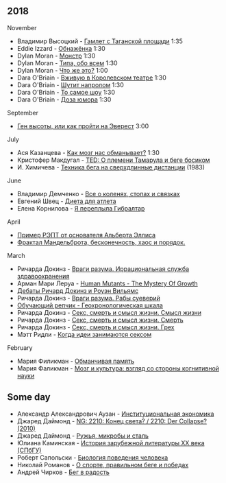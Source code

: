 2018
-----------------
November
* Владимир Высоцкий - [Гамлет с Таганской площади](https://rutracker.org/forum/viewtopic.php?t=2381719) 1:35
* Eddie Izzard - [Обнажёнка](https://www.youtube.com/results?search_query=эдди+иззард+обнаженка) 1:30
* Dylan Moran - [Монстр](https://www.youtube.com/results?search_query=дилан+моран+монстр) 1:30
* Dylan Moran - [Типа, обо всем](https://www.youtube.com/results?search_query=дилан+моран+типа+обо+всем) 1:30
* Dylan Moran - [Что же это?](https://www.youtube.com/results?search_query=дилан+моран+что+же+это) 1:00
* Dara O'Briain - [Вживую в Королевском театре](https://www.youtube.com/results?search_query=дара+бриэн+вживую+в+королевском+театре) 1:30
* Dara O'Briain - [Шутит напролом](https://www.youtube.com/results?search_query=дара+бриэн+шутит+напролом) 1:30
* Dara O'Briain - [То самое шоу](https://www.youtube.com/results?search_query=дара+бриэн+то+самое+шоу) 1:30
* Dara O'Briain - [Доза юмора](https://www.youtube.com/results?search_query=дара+бриэн+доза+юмора) 1:30

September
* [Ген высоты, или как пройти на Эверест](https://www.youtube.com/results?search_query=ген+высоты) 3:00

July
* Ася Казанцева - [Как мозг нас обманывает?](https://www.youtube.com/results?search_query=ася+казанцева+мозг+нас+обманывает) 1:30
* Кристофер Макдугал - [TED: О племени Тамарула и беге босиком](https://youtu.be/zIbl8sujQiY)
* И. Химичева - [Техника бега на сверхдлинные дистанции](https://youtu.be/kTcsTMpCslI) (1983)

June
* Владимир Демченко - [Все о коленях, стопах и связках](https://www.youtube.com/results?search_query=все+коленях+владимир+демченко)
* Евгений Швец - [Диета для атлета](https://www.youtube.com/results?search_query=диета+для+атлета+евгений+швец)
* Елена Корнилова - [Я переплыла Гибралтар](https://www.youtube.com/results?search_query=елена+корнилова+гибралтар)

April
* [Пример РЭПТ от основателя Альберта Эллиса](https://youtu.be/w2muuQXiCD4)
* [Фрактал Мандельброта, бесконечность, хаос и порядок.](https://www.youtube.com/results?search_query=Фрактал+Мандельброта)

March
* Ричарда Докинз - [Враги разума. Иррациональная служба здравоохранения](https://www.youtube.com/results?search_query=Докинз+Иррациональная+служба+здравоохранения)
* Арман Мари Леруа - [Human Mutants - The Mystery Of Growth](https://rutracker.org/forum/tracker.php?nm=human%20mutants)
* [Дебаты Ричард Докинз и Роуэн Вильямс](https://www.youtube.com/results?search_query=Дебаты+Ричард+Докинз+и+Роуэн+Вильямс)
* Ричарда Докинз - [Враги разума. Рабы суеверий](https://www.youtube.com/results?search_query=Докинз+Рабы+суеверий)
* [Обучающий репчик - Геохронологическая шкала](https://www.youtube.com/results?search_query=Обучающий+репчик+Геохронологическая+шкала)
* Ричарда Докинз - [Секс, смерть и смысл жизни. Смысл жизни](https://youtu.be/oLNBNkLmQ2s)
* Ричарда Докинз - [Секс, смерть и смысл жизни. Смерть](https://youtu.be/pFDV-yEAb-8)
* Ричарда Докинз - [Секс, смерть и смысл жизни. Грех](https://youtu.be/tJjWtx6rQBQ)
* Мэтт Ридли - [Когда идеи занимаются сексом](https://youtu.be/qr-2HDOj9_4)

February
* Мария Филикман - [Обманчивая память](https://youtu.be/fvbI8jx8pNw)
* Мария Фаликман - [Мозг и культура: взгляд со стороны когнитивной науки](https://youtu.be/TT3ghOby9M0)

Some day
-----------------
* Александр Александрович Аузан - [Институциональная экономика](https://www.youtube.com/playlist?list=PLBXPiXVjeOHrUfn-tlUrPJyL4p8bee1-z)
* Джаред Даймонд - [NG: 2210: Конец света? / 2210: Der Collapse? (2010)](https://www.youtube.com/results?search_query=NG+2210+Конец+света)
* Джаред Даймонд - [Ружья, микробы и сталь](https://www.youtube.com/results?search_query=Ружья+микробы+сталь)
* Юлиана Каминская - [История зарубежной литературы XX века (СПбГУ)](https://www.youtube.com/playlist?list=PLgvuWaHSkzOURyshHsN1V2lmgFstE0qZp)
* Роберт Сапольски - [Биология поведения человека](https://www.youtube.com/playlist?list=PL8YZyma552VcePhq86dEkohvoTpWPuauk)
* Николай Романов - [О спорте, правильном беге и победах](https://www.youtube.com/results?search_query=правильном+беге+николай+романов)
* Андрей Чирков - [Бег в радость](https://www.youtube.com/watch?v=ngegEVjuzi0)
